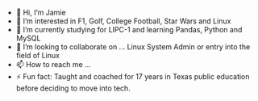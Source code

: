 - 👋 Hi, I’m Jamie
- 👀 I’m interested in F1, Golf, College Football, Star Wars and Linux
- 🌱 I’m currently studying for LIPC-1 and learning Pandas, Python and MySQL
- 💞️ I’m looking to collaborate on ... Linux System Admin or entry into the field of Linux
- 📫 How to reach me ...
- ⚡ Fun fact: Taught and coached for 17 years in Texas public education before deciding to move into tech.

<!---
JME16/JME16 is a ✨ special ✨ repository because its `README.md` (this file) appears on your GitHub profile.
You can click the Preview link to take a look at your changes.
--->
